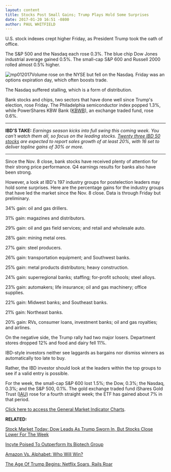 ```yaml
---
layout: content
title: Stocks Post Small Gains; Trump Plays Hold Some Surprises
date: 2017-01-20 16:51 -0800
author: PAUL WHITFIELD
---
```







U.S. stock indexes crept higher Friday, as President Trump took the oath of office.


The S&P 500 and the Nasdaq each rose 0.3%. The blue chip Dow Jones industrial average gained 0.5%. The small-cap S&P 600 and Russell 2000 rolled almost 0.5% higher.


![mp012017](https://www.investors.com/wp-content/uploads/2017/01/MP012017-206x300.png)Volume rose on the NYSE but fell on the Nasdaq. Friday was an options expiration day, which often boosts trade.


The Nasdaq suffered stalling, which is a form of distribution.


Bank stocks and chips, two sectors that have done well since Trump's election, rose Friday. The Philadelphia semiconductor index popped 1.3%, while PowerShares KBW Bank ([KBWB](https://research.investors.com/quote.aspx?symbol=KBWB)), an exchange traded fund, rose 0.6%.




---


**IBD'S TAKE:** *Earnings season kicks into full swing this coming week. You can't watch them all, so focus on the leading stocks. [Twenty three IBD 50 stocks](https://www.investors.com/stock-lists/ibd-50/a-peek-at-sales-estimates-for-ibd-50-firms-in-2017-how-rosy/) are expected to report sales growth of at least 20%, with 16 set to deliver topline gains of 30% or more.*




---


Since the Nov. 8 close, bank stocks have received plenty of attention for their strong price performance. Q4 earnings results for banks also have been strong.


However, a look at IBD's 197 industry groups for postelection leaders may hold some surprises. Here are the percentage gains for the industry groups that have led the market since the Nov. 8 close. Data is through Friday but preliminary.


34% gain: oil and gas drillers.


31% gain: magazines and distributors.


29% gain: oil and gas field services; and retail and wholesale auto.


28% gain: mining metal ores.


27% gain: steel producers.


26% gain: transportation equipment; and Southwest banks.


25% gain: metal products distributors; heavy construction.


24% gain: superregional banks; staffing; for-profit schools; steel alloys.


23% gain: automakers; life insurance; oil and gas machinery; office supplies.


22% gain: Midwest banks; and Southeast banks.


21% gain: Northeast banks.


20% gain: RVs, consumer loans, investment banks; oil and gas royalties; and airlines.


On the negative side, the Trump rally had two major losers. Department stores dropped 12% and food and dairy fell 11%.


IBD-style investors neither see laggards as bargains nor dismiss winners as automatically too late to buy.


Rather, the IBD investor should look at the leaders within the top groups to see if a valid entry is possible.


For the week, the small-cap S&P 600 lost 1.5%; the Dow, 0.3%; the Nasdaq, 0.3%; and the S&P 500, 0.1%. The gold exchange traded fund iShares Gold Trust ([IAU](https://research.investors.com/quote.aspx?symbol=IAU)) rose for a fourth straight week; the ETF has gained about 7% in that period.


[Click here to access the General Market Indicator Charts](https://www.investors.com/wp-content/uploads/2017/01/GMI_012317.pdf).


**RELATED:**


[Stock Market Today: Dow Leads As Trump Sworn In, But Stocks Close Lower For The Week](https://www.investors.com/market-trend/stock-market-today/dow-industrials-take-lead-as-trump-sworn-in-nvidia-sits-out-chip-rally/)


[Incyte Poised To Outperform Its Biotech Group](https://www.investors.com/research/the-new-america/incyte-poised-to-outperform-biotech-industry-on-strong-pipeline/)


[Amazon Vs. Alphabet: Who Will Win?](https://www.investors.com/news/technology/amazon-could-win-big-battle-with-alphabet-if-google-home-sputters/)


[The Age Of Trump Begins: Netflix Soars, Rails Roar](https://www.investors.com/news/week-in-review-the-age-of-trump-begins/)




